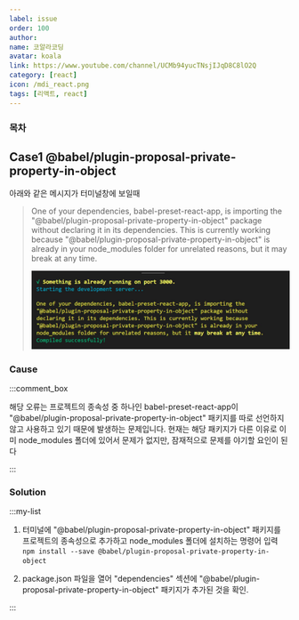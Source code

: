 ```yaml
---
label: issue
order: 100
author:
name: 코알라코딩
avatar: koala
link: https://www.youtube.com/channel/UCMb94yucTNsjIJqD8C8lO2Q
category: [react]
icon: /mdi_react.png
tags: [리액트, react]
---
```


### 목차 <!-- omit in toc -->

## Case1 @babel/plugin-proposal-private-property-in-object

아래와 같은 메시지가 터미널창에 보일때

> One of your dependencies, babel-preset-react-app, is importing the "@babel/plugin-proposal-private-property-in-object" package without declaring it in its dependencies. This is currently working because "@babel/plugin-proposal-private-property-in-object" is already in your node_modules folder for unrelated reasons, but it may break at any time.
>
> ![alt](./assets/imgs/11-05_541.jpg)

### Cause

:::comment_box

해당 오류는 프로젝트의 종속성 중 하나인 babel-preset-react-app이 "@babel/plugin-proposal-private-property-in-object" 패키지를 따로 선언하지 않고 사용하고 있기 때문에 발생하는 문제입니다. 현재는 해당 패키지가 다른 이유로 이미 node_modules 폴더에 있어서 문제가 없지만, 잠재적으로 문제를 야기할 요인이 된다

:::

### Solution

:::my-list

1. 터미널에  "@babel/plugin-proposal-private-property-in-object" 패키지를 프로젝트의 종속성으로 추가하고 node_modules 폴더에 설치하는 명령어 입력
  `npm install --save @babel/plugin-proposal-private-property-in-object`

2. package.json 파일을 열어 "dependencies" 섹션에 "@babel/plugin-proposal-private-property-in-object" 패키지가 추가된 것을 확인.


:::
